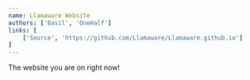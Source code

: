```yaml
---
name: Llamaware Website
authors: ['Basil', 'OneHalf']
links: [
	['Source', 'https://github.com/Llamaware/Llamaware.github.io']
]
---
```


The website you are on right now!
